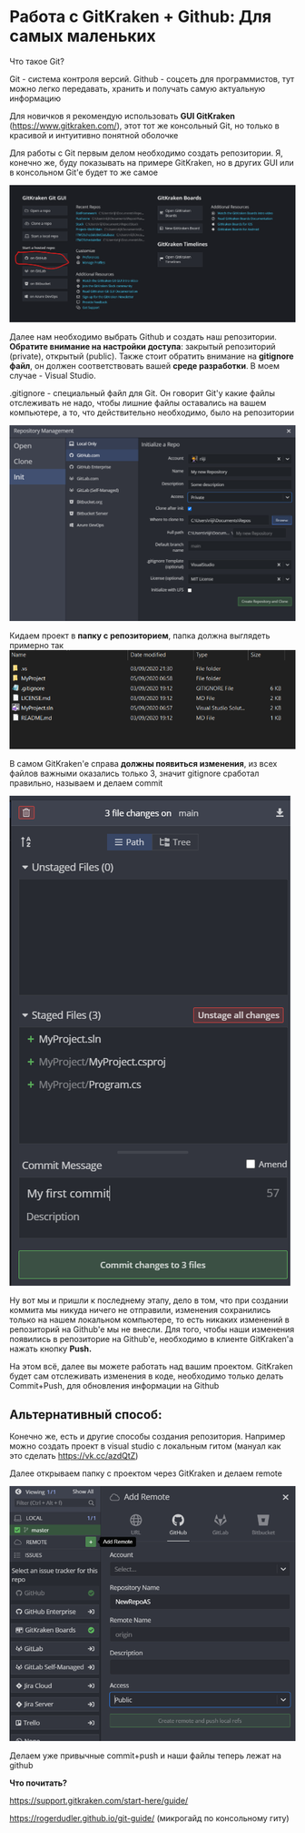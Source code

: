 # Работа с GitKraken + Github: Для самых маленьких

Что такое Git?

Git - система контроля версий. Github - соцсеть для программистов, тут можно легко передавать, хранить и получать самую актуальную информацию

Для новичков я рекомендую использовать **GUI GitKraken** (https://www.gitkraken.com/), этот тот же консольный Git, но только в красивой и интуитивно понятной оболочке

Для работы с Git первым делом необходимо создать репозитории. Я, конечно же, буду показывать на примере GitKraken, но в других GUI или в консольном Git'e будет то же самое

![](Pictures/pic1.png)


Далее нам необходимо выбрать Github и создать наш репозитории. **Обратите внимание на настройки доступа**: закрытый репозиторий (private), открытый (public). Также стоит обратить внимание на **gitignore файл**, он должен соответствовать вашей **среде разработки**. В моем случае - Visual Studio. 


.gitignore - специальный файл для Git. Он говорит Git'y какие файлы отслеживать не надо, чтобы лишние файлы оставались на вашем компьютере, а то, что действительно необходимо, было на репозитории


![](Pictures/pic2.png)


Кидаем проект в **папку с репозиторием**, папка должна выглядеть примерно так
![](Pictures/pic7.png)


В самом GitKraken'e справа **должны появиться изменения**, из всех файлов важными оказались только 3, значит gitignore сработал правильно, называем и делаем commit


![](Pictures/pic8.png)

Ну вот мы и пришли к последнему этапу, дело в том, что при создании коммита мы никуда ничего не отправили, изменения сохранились только на нашем локальном компьютере, то есть никаких изменений в репозиторий на Github'e мы не внесли. Для того, чтобы наши изменения появились в репозиторие на Github'e, необходимо в клиенте GitKraken'a нажать кнопку **Push.**

На этом всё, далее вы можете работать над вашим проектом. GitKraken будет сам отслеживать изменения в коде, необходимо только делать Commit+Push, для обновления информации на Github

## Альтернативный способ:

Конечно же, есть и другие способы создания репозитория. Например можно создать проект в visual studio с локальным гитом
(мануал как это сделать https://vk.cc/azdQtZ)

Далее открываем папку с проектом через GitKraken и делаем remote

![](Pictures/pic10.png)

Делаем уже привычные commit+push и наши файлы теперь лежат на github


**Что почитать?**

https://support.gitkraken.com/start-here/guide/

https://rogerdudler.github.io/git-guide/ (микрогайд по консольному гиту)
